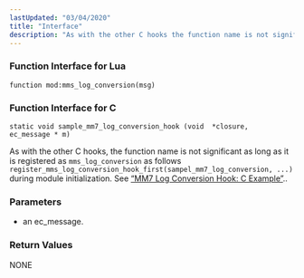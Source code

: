 ```yaml
---
lastUpdated: "03/04/2020"
title: "Interface"
description: "As with the other C hooks the function name is not significant as long as it is registered as mms log conversion as follows register mms log conversion hook first sampel mm 7 log conversion during module initialization See Example 23 2 MM 7 Log Conversion Hook C Example an..."
---
```


### <a name="idp992352"></a> Function Interface for Lua

`function mod:mms_log_conversion(msg)`
### <a name="idp994128"></a> Function Interface for C

```
static void sample_mm7_log_conversion_hook (void  *closure,
ec_message * m)
```

As with the other C hooks, the function name is not significant as long as it is registered as `mms_log_conversion` as follows `register_mms_log_conversion_hook_first(sampel_mm7_log_conversion, ...)` during module initialization. See [“MM7 Log Conversion Hook: C Example”](/momentum/mobile/mobile-developer-guide/mm-7-log-conversion-hook-examples#MM7_Log_Conversion_Hook.c)..

### <a name="idp997936"></a> Parameters

*   an ec_message.

### <a name="idp1000640"></a> Return Values

NONE